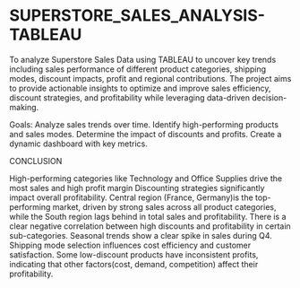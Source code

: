 # SUPERSTORE_SALES_ANALYSIS-TABLEAU

To analyze  Superstore Sales Data using TABLEAU to uncover key  trends including sales performance of different product categories, shipping modes, discount impacts, profit and regional contributions.
The project aims to provide actionable insights to optimize and improve sales efficiency, discount strategies, and profitability while leveraging data-driven decision-making.

Goals:
 Analyze sales trends over time.
 Identify high-performing products and sales modes.
 Determine the impact of  discounts and profits.
 Create a dynamic dashboard with key metrics.


CONCLUSION

High-performing categories like Technology and Office Supplies drive the most sales and high profit margin
Discounting strategies significantly impact overall profitability.
Central region (France, Germany)is the top-performing market, driven by strong sales across all product categories, while the South region lags behind in total sales and profitability.
There is a clear negative correlation between high discounts and profitability in certain sub-categories.
Seasonal trends show a clear spike in sales during Q4.
Shipping mode selection influences cost efficiency and customer satisfaction. 
Some low-discount products have inconsistent profits, indicating that other factors(cost, demand, competition) affect their profitability.
